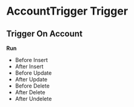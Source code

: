 # AccountTrigger Trigger

## Trigger On Account

**Run**
* Before Insert
* After Insert
* Before Update
* After Update
* Before Delete
* After Delete
* After Undelete